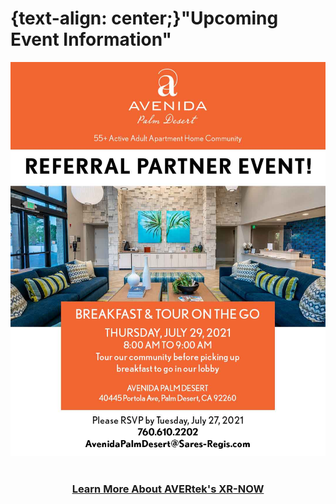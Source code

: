 # {text-align: center;}"Upcoming Event Information" <!-- Loads <model-viewer> for old browsers like IE11: -->
  <img src="images/Header 1a.jpg" width=750>
  <br><br>
<h3 style="text-align: center;" markdown="1"><a href="https://avertek.net/" onclick="getOutboundLink('https://avertek.net/'); return false;">Learn More About AVERtek's XR-NOW</a></h3> 
  <br><br>
